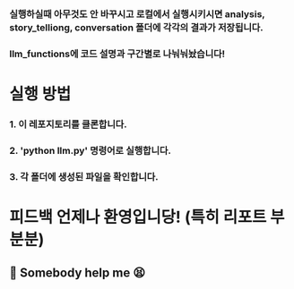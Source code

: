 ### 실행하실때 아무것도 안 바꾸시고 로컬에서 실행시키시면 analysis, story_telliong, conversation 폴더에 각각의 결과가 저장됩니다.

### llm_functions에 코드 설명과 구간별로 나눠눠놨습니다!

# 실행 방법

### 1. 이 레포지토리를 클론합니다.

### 2. 'python llm.py' 명령어로 실행합니다.

### 3. 각 폴더에 생성된 파일을 확인합니다.

# 피드백 언제나 환영입니당! (특히 리포트 부분분)

## 🥕 Somebody help me 😫
